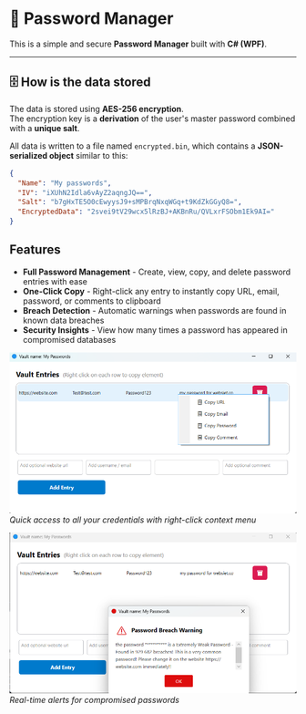 
# 🔐 Password Manager

This is a simple and secure **Password Manager** built with **C# (WPF)**.  

---

## 🗄️ How is the data stored

The data is stored using **AES-256 encryption**.  
The encryption key is a **derivation** of the user's master password combined with a **unique salt**.

All data is written to a file named `encrypted.bin`, which contains a **JSON-serialized object** similar to this:

```json
{
  "Name": "My passwords",
  "IV": "iXUhN2Idla6vAyZ2aqngJQ==",
  "Salt": "b7gHxTE5O0cEwyysJ9+sMPBrqNxqWGq+t9KdZkGGyQ8=",
  "EncryptedData": "2svei9tV29wcx5lRzBJ+AKBnRu/QVLxrFSObm1Ek9AI="
}
```
## Features

- **Full Password Management** - Create, view, copy, and delete password entries with ease
- **One-Click Copy** - Right-click any entry to instantly copy URL, email, password, or comments to clipboard
- **Breach Detection** - Automatic warnings when passwords are found in known data breaches
- **Security Insights** - View how many times a password has appeared in compromised databases

![Password Management](Images/Copy.png)
*Quick access to all your credentials with right-click context menu*

![Breach Detection](Images/PasswordBreach.png)
*Real-time alerts for compromised passwords*


